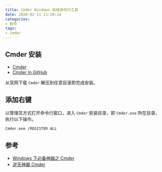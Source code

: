 ```yaml
---
title: Cmder Windows 系统命令行工具
date: 2020-02-11 11:59:14
categories: 
- 软件
tags:
- cmder
---
```


## Cmder 安装

* [Cmder](http://cmder.net)
* [Cmder In GitHub](https://github.com/cmderdev/cmder)

从官网下载 `Cmder` 解压到任意目录即完成安装。

## 添加右键

以管理员方式打开命令行窗口，进入 `Cmder` 安装目录，即 `Cmder.exe` 所在目录，执行以下操作。

```sh
Cmder.exe /REGISTER ALL
```

## 参考

* [Windows 下必备神器之 Cmder](http://www.jeffjade.com/2016/01/13/2016-01-13-windows-software-cmder/)
* [逆天神器 Cmder](http://bg.biedalian.com/2014/09/11/cmder.html)

